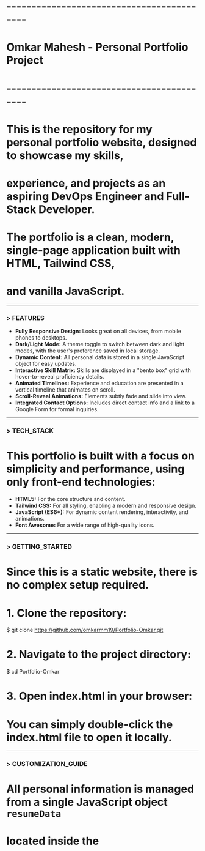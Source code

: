# ------------------------------------------
# Omkar Mahesh - Personal Portfolio Project
# ------------------------------------------

# This is the repository for my personal portfolio website, designed to showcase my skills, 
# experience, and projects as an aspiring DevOps Engineer and Full-Stack Developer.
# The portfolio is a clean, modern, single-page application built with HTML, Tailwind CSS, 
# and vanilla JavaScript.

[Live Demo]: # (Link to your deployed portfolio)

---

### > FEATURES

- **Fully Responsive Design:** Looks great on all devices, from mobile phones to desktops.
- **Dark/Light Mode:** A theme toggle to switch between dark and light modes, with the user's preference saved in local storage.
- **Dynamic Content:** All personal data is stored in a single JavaScript object for easy updates.
- **Interactive Skill Matrix:** Skills are displayed in a "bento box" grid with hover-to-reveal proficiency details.
- **Animated Timelines:** Experience and education are presented in a vertical timeline that animates on scroll.
- **Scroll-Reveal Animations:** Elements subtly fade and slide into view.
- **Integrated Contact Options:** Includes direct contact info and a link to a Google Form for formal inquiries.

---

### > TECH_STACK

# This portfolio is built with a focus on simplicity and performance, using only front-end technologies:

- **HTML5:** For the core structure and content.
- **Tailwind CSS:** For all styling, enabling a modern and responsive design.
- **JavaScript (ES6+):** For dynamic content rendering, interactivity, and animations.
- **Font Awesome:** For a wide range of high-quality icons.

---

### > GETTING_STARTED

# Since this is a static website, there is no complex setup required.

# 1. Clone the repository:
$ git clone https://github.com/omkarmm19/Portfolio-Omkar.git

# 2. Navigate to the project directory:
$ cd Portfolio-Omkar

# 3. Open index.html in your browser:
# You can simply double-click the index.html file to open it locally.

---

### > CUSTOMIZATION_GUIDE

# All personal information is managed from a single JavaScript object `resumeData`
# located inside the <script> tag at the bottom of the index.html file.

# To update, simply edit the values within this object:

```javascript
const resumeData = {
    profileImage: '/main.jpg', // Path to your image in the project folder
    links: {
        linkedin: 'YOUR_LINKEDIN_URL',
        github: 'YOUR_GITHUB_URL',
        leetcode: 'YOUR_LEETCODE_URL'
    },
    skills: [
        { category: 'Languages', items: ['Java', 'Python'], proficiency: [90, 85] },
        // ... and so on
    ],
    experience: [
        {
            role: 'Your Role',
            company: 'Your Company',
            date: 'Date Range',
            desc: 'Description of your experience.',
            icon: 'fa-solid fa-code' // Font Awesome icon class
        },
    ],
    // ... edit projects, education, certifications, and achievements in the same way.
};
```

---

### > CONTACT

- **Omkar Mahesh**
- **Email:** omkarmahesh12345@gmail.com
- **LinkedIn:** https://www.linkedin.com/in/omkar-mahesh-a99b70289/

